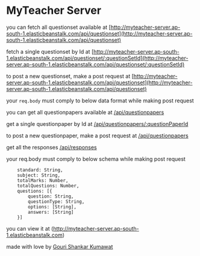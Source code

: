 # MyTeacher Server

you can fetch all questionset available at [http://myteacher-server.ap-south-1.elasticbeanstalk.com/api/questionset](http://myteacher-server.ap-south-1.elasticbeanstalk.com/api/questionset)

fetch a single questionset by Id at [http://myteacher-server.ap-south-1.elasticbeanstalk.com/api/questionset/:questionSetId](http://myteacher-server.ap-south-1.elasticbeanstalk.com/api/questionset/:questionSetId)

to post a new questionset, make a post request at [http://myteacher-server.ap-south-1.elasticbeanstalk.com/api/questionset](http://myteacher-server.ap-south-1.elasticbeanstalk.com/api/questionset)

your `req.body` must comply to below data format while making post request

you can get all questionpapers available at [/api/questionpapers](http://myteacher-server.ap-south-1.elasticbeanstalk.com/api/questionpapers)

get a single questionpaper by Id at [/api/questionpapers/:questionPaperId](http://myteacher-server.ap-south-1.elasticbeanstalk.com/api/questionpapers/:questionPaperId)

to post a new questionpaper, make a post request at [/api/questionpapers](http://myteacher-server.ap-south-1.elasticbeanstalk.com/api/questionpapers)

get all the responses [/api/responses](http://myteacher-server.ap-south-1.elasticbeanstalk.com/api/responses)

your req.body must comply to below schema while making post request

```
    standard: String,
    subject: String,
    totalMarks: Number,
    totalQuestions: Number,
    questions: [{
        question: String,
        questionType: String,
        options: [String],
        answers: [String]
    }]
```
you can view it at (http://myteacher-server.ap-south-1.elasticbeanstalk.com)

made with love by [Gouri Shankar Kumawat](http://gskumawat.me)
